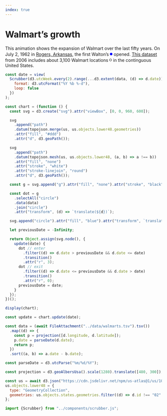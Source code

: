 ```yaml
---
index: true
---
```


# Walmart’s growth

This animation shows the expansion of Walmart over the last fifty years. On July 2, 1962 in [Rogers, Arkansas](https://en.wikipedia.org/wiki/Rogers,_Arkansas), the first Walton’s <svg width=8 height=16><circle cx=4 cy=10 r=4 fill=blue></circle></svg> opened. [This dataset](http://users.econ.umn.edu/~holmes/data/WalMart/index.html) from 2006 includes about 3,100 Walmart locations <svg width=8 height=16><circle cx=4 cy=10 r=3.5 fill=none stroke=black></circle></svg> in the continguous United States.

```js
const date = view(
  Scrubber(d3.utcWeek.every(2).range(...d3.extent(data, (d) => d.date)), {
    format: d3.utcFormat("%Y %b %-d"),
    loop: false
  })
);
```

```js echo
const chart = (function () {
  const svg = d3.create("svg").attr("viewBox", [0, 0, 960, 600]);

  svg
    .append("path")
    .datum(topojson.merge(us, us.objects.lower48.geometries))
    .attr("fill", "#ddd")
    .attr("d", d3.geoPath());

  svg
    .append("path")
    .datum(topojson.mesh(us, us.objects.lower48, (a, b) => a !== b))
    .attr("fill", "none")
    .attr("stroke", "white")
    .attr("stroke-linejoin", "round")
    .attr("d", d3.geoPath());

  const g = svg.append("g").attr("fill", "none").attr("stroke", "black");

  const dot = g
    .selectAll("circle")
    .data(data)
    .join("circle")
    .attr("transform", (d) => `translate(${d})`);

  svg.append("circle").attr("fill", "blue").attr("transform", `translate(${data[0]})`).attr("r", 3);

  let previousDate = -Infinity;

  return Object.assign(svg.node(), {
    update(date) {
      dot // enter
        .filter((d) => d.date > previousDate && d.date <= date)
        .transition()
        .attr("r", 3);
      dot // exit
        .filter((d) => d.date <= previousDate && d.date > date)
        .transition()
        .attr("r", 0);
      previousDate = date;
    }
  });
})();

display(chart);
```

```js echo
const update = chart.update(date);
```

```js echo
const data = (await FileAttachment("../data/walmarts.tsv").tsv())
  .map((d) => {
    const p = projection([d.longitude, d.latitude]);
    p.date = parseDate(d.date);
    return p;
  })
  .sort((a, b) => a.date - b.date);
```

```js echo
const parseDate = d3.utcParse("%m/%d/%Y");
```

```js echo
const projection = d3.geoAlbersUsa().scale(1280).translate([480, 300]);
```

```js echo
const us = await d3.json("https://cdn.jsdelivr.net/npm/us-atlas@1/us/10m.json");
us.objects.lower48 = {
  type: "GeometryCollection",
  geometries: us.objects.states.geometries.filter((d) => d.id !== "02" && d.id !== "15")
};
```

```js echo
import {Scrubber} from "../components/scrubber.js";
```
